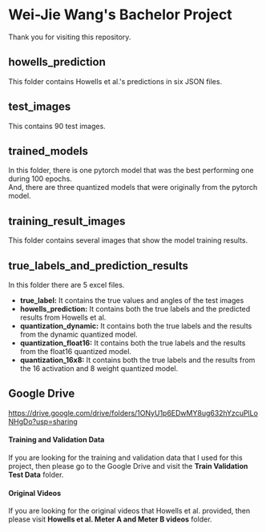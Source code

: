 # Wei-Jie Wang's Bachelor Project

Thank you for visiting this repository.

## howells_prediction

This folder contains Howells et al.'s predictions in six JSON files.

## test_images

This contains 90 test images.

## trained_models

In this folder, there is one pytorch model that was the best performing one during 100 epochs.   
And, there are three quantized models that were originally from the pytorch model.

## training_result_images

This folder contains several images that show the model training results.

## true_labels_and_prediction_results

In this folder there are 5 excel files.
- **true_label:** It contains the true values and angles of the test images 
- **howells_prediction:** It contains both the true labels and the predicted results from Howells et al.
- **quantization_dynamic:** It contains both the true labels and the results from the dynamic quantized model.
- **quantization_float16:** It contains both the true labels and the results from the float16 quantized model.
- **quantization_16x8:** It contains both the true labels and the results from the 16 activation and 8 weight quantized model.

## Google Drive
https://drive.google.com/drive/folders/1ONyU1p6EDwMY8ug632hYzcuPlLoNHgDo?usp=sharing  

#### Training and Validation Data

If you are looking for the training and validation data that I used for this project, then please go to the Google Drive and visit the **Train Validation Test Data** folder.

#### Original Videos

If you are looking for the original videos that Howells et al. provided, then please visit **Howells et al. Meter A and Meter B videos** folder.